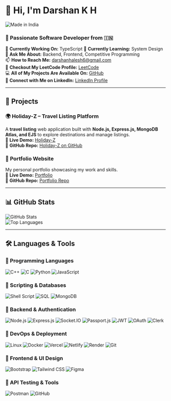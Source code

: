 # 👋 Hi, I'm Darshan K H  
![Made in India](https://img.shields.io/badge/Made%20in-%F0%9F%87%AE%F0%9F%87%B3-orange)

### 🚀 Passionate Software Developer from 🇮🇳

🔭 **Currently Working On:** TypeScript 
🌱 **Currently Learning:** System Design
💬 **Ask Me About:** Backend, Frontend, Competitive Programming  
📫 **How to Reach Me:** [darshanhalesh6@gmail.com](mailto:darshanhalesh6@gmail.com)  
🔗 **Checkout My LeetCode Profile:** [LeetCode](https://leetcode.com/u/darshan_halesh/)  
💻 **All of My Projects Are Available On:** [GitHub](https://github.com/darshanhalesh?tab=repositories)  
💼 **Connect with Me on LinkedIn:** [LinkedIn Profile](https://www.linkedin.com/in/darshan-halesh-021047260/)  

---

## 📌 Projects  

### 🌍 **Holiday-Z – Travel Listing Platform**  
A **travel listing** web application built with **Node.js, Express.js, MongoDB Atlas, and EJS** to explore destinations and manage listings.  
🔗 **Live Demo:** [Holiday-Z](https://holiday-z.onrender.com/listings)  
🔗 **GitHub Repo:** [Holiday-Z on GitHub](https://github.com/darshanhalesh/holiday-z)  

### 🚀 **Portfolio Website**  
My personal portfolio showcasing my work and skills.  
🔗 **Live Demo:** [Portfolio](https://darshankh.vercel.app)  
🔗 **GitHub Repo:** [Portfolio Repo](https://github.com/darshanhalesh/portfolio)  

---

## 📊 GitHub Stats  
![GitHub Stats](https://github-readme-stats.vercel.app/api?username=darshanhalesh&show_icons=true&theme=radical)  
![Top Languages](https://github-readme-stats.vercel.app/api/top-langs/?username=darshanhalesh&layout=compact&theme=radical)  

---

## 🛠️ Languages & Tools  

### 🔹 Programming Languages  
![C++](https://img.shields.io/badge/C++-00599C?style=flat&logo=c%2B%2B&logoColor=white)
![C](https://img.shields.io/badge/C-00599C?style=flat&logo=c&logoColor=white)
![Python](https://img.shields.io/badge/Python-3776AB?style=flat&logo=python&logoColor=white)
![JavaScript](https://img.shields.io/badge/JavaScript-F7DF1E?style=flat&logo=javascript&logoColor=black)

### 🔹 Scripting & Databases  
![Shell Script](https://img.shields.io/badge/Shell_Script-4EAA25?style=flat&logo=gnu-bash&logoColor=white)
![SQL](https://img.shields.io/badge/SQL-336791?style=flat&logo=postgresql&logoColor=white)
![MongoDB](https://img.shields.io/badge/MongoDB-47A248?style=flat&logo=mongodb&logoColor=white)

### 🔹 Backend & Authentication  
![Node.js](https://img.shields.io/badge/Node.js-339933?style=flat&logo=node.js&logoColor=white)
![Express.js](https://img.shields.io/badge/Express.js-000000?style=flat&logo=express&logoColor=white)
![Socket.IO](https://img.shields.io/badge/Socket.IO-010101?style=flat&logo=socket.io&logoColor=white)
![Passport.js](https://img.shields.io/badge/Passport.js-34E27A?style=flat&logo=passport&logoColor=white)
![JWT](https://img.shields.io/badge/JSON_Web_Token-000000?style=flat&logo=jsonwebtokens&logoColor=white)
![OAuth](https://img.shields.io/badge/OAuth-3A3A3A?style=flat&logo=oauth&logoColor=white)
![Clerk](https://img.shields.io/badge/Clerk-181717?style=flat&logo=clerk&logoColor=white)

### 🔹 DevOps & Deployment  
![Linux](https://img.shields.io/badge/Linux-FCC624?style=flat&logo=linux&logoColor=black)
![Docker](https://img.shields.io/badge/Docker-2496ED?style=flat&logo=docker&logoColor=white)
![Vercel](https://img.shields.io/badge/Vercel-000000?style=flat&logo=vercel&logoColor=white)
![Netlify](https://img.shields.io/badge/Netlify-00C7B7?style=flat&logo=netlify&logoColor=white)
![Render](https://img.shields.io/badge/Render-46E3B7?style=flat&logo=render&logoColor=black)
![Git](https://img.shields.io/badge/Git-F05032?style=flat&logo=git&logoColor=white)

### 🔹 Frontend & UI Design  
![Bootstrap](https://img.shields.io/badge/Bootstrap-7952B3?style=flat&logo=bootstrap&logoColor=white)
![Tailwind CSS](https://img.shields.io/badge/Tailwind_CSS-06B6D4?style=flat&logo=tailwind-css&logoColor=white)
![Figma](https://img.shields.io/badge/Figma-F24E1E?style=flat&logo=figma&logoColor=white)

### 🔹 API Testing & Tools  
![Postman](https://img.shields.io/badge/Postman-FF6C37?style=flat&logo=postman&logoColor=white)
![GitHub](https://img.shields.io/badge/GitHub-181717?style=flat&logo=github&logoColor=white)
